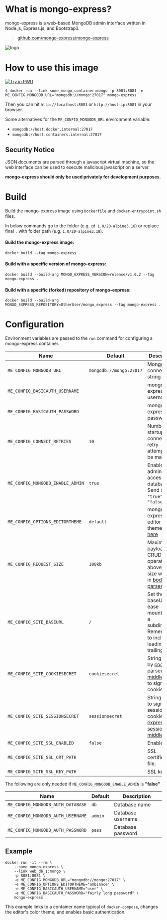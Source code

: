 # What is mongo-express?

mongo-express is a web-based MongoDB admin interface written in Node.js, Express.js, and Bootstrap3.

> [github.com/mongo-express/mongo-express](https://github.com/mongo-express/mongo-express)

![logo](https://raw.githubusercontent.com/mongo-express/mongo-express-docker/master/logo.png)

# How to use this image

[![Try in PWD](https://raw.githubusercontent.com/play-with-docker/stacks/master/assets/images/button.png)](https://labs.play-with-docker.com/?stack=https://raw.githubusercontent.com/mongo-express/mongo-express-docker/master/docker-compose.yml)

```console
$ docker run --link some_mongo_container:mongo -p 8081:8081 -e ME_CONFIG_MONGODB_URL="mongodb://mongo:27017" mongo-express
```

Then you can hit `http://localhost:8081` or `http://host-ip:8081` in your browser.

Some alternatives for the `ME_CONFIG_MONGODB_URL` environment variable:
- `mongodb://host.docker.internal:27017`
- `mongodb://host.containers.internal:27017`

## Security Notice

JSON documents are parsed through a javascript virtual machine, so the web interface can be used to execute malicious javascript on a server.

**mongo-express should only be used privately for development purposes.**

# Build
Build the mongo-express image using `Dockerfile` and `docker-entrypoint.sh` files.

In below commands go to the folder (e.g. `cd 1.0/20-alpine3.18`) or replace final `.` with folder path (e.g. `1.0/20-alpine3.18`).

#### Build the mongo-express image:
```console
docker build --tag mongo-express .
```

#### Build with a specific version of mongo-express:
```console
docker build --build-arg MONGO_EXPRESS_VERSION=release/v1.0.2 --tag mongo-express .
```

#### Build with a specific (forked) repository of mongo-express:
```console
docker build --build-arg MONGO_EXPRESS_REPOSITORY=OtherUser/mongo_express --tag mongo-express .
```

# Configuration

Environment variables are passed to the `run` command for configuring a mongo-express container.

Name | Default | Description
| - | - | -
`ME_CONFIG_MONGODB_URL` | `mongodb://mongo:27017` | MongoDB connection string
`ME_CONFIG_BASICAUTH_USERNAME` | | mongo-express web username
`ME_CONFIG_BASICAUTH_PASSWORD` | | mongo-express web password
`ME_CONFIG_CONNECT_RETRIES` | `10` | Number of startup connection retry attempts to be made
`ME_CONFIG_MONGODB_ENABLE_ADMIN` | `true` | Enable admin access to all databases. Send strings: `"true"` or `"false"`
`ME_CONFIG_OPTIONS_EDITORTHEME` | `default` | mongo-express editor color theme, [more here](http://codemirror.net/demo/theme.html)
`ME_CONFIG_REQUEST_SIZE` | `100kb` | Maximum payload size. CRUD operations above this size will fail in [body-parser](https://www.npmjs.com/package/body-parser).
`ME_CONFIG_SITE_BASEURL` | `/` | Set the baseUrl to ease mounting at a subdirectory. Remember to include a leading and trailing slash.
`ME_CONFIG_SITE_COOKIESECRET` | `cookiesecret` | String used by [cookie-parser middleware](https://www.npmjs.com/package/cookie-parser) to sign cookies.
`ME_CONFIG_SITE_SESSIONSECRET` | `sessionsecret` | String used to sign the session ID cookie by [express-session middleware](https://www.npmjs.com/package/express-session).
`ME_CONFIG_SITE_SSL_ENABLED` | `false` | Enable SSL.
`ME_CONFIG_SITE_SSL_CRT_PATH` | | SSL certificate file.
`ME_CONFIG_SITE_SSL_KEY_PATH` | | SSL key file.


The following are only needed if `ME_CONFIG_MONGODB_ENABLE_ADMIN` is **"false"**

Name | Default | Description
| - | - | -
`ME_CONFIG_MONGODB_AUTH_DATABASE` | `db` | Database name
`ME_CONFIG_MONGODB_AUTH_USERNAME` | `admin` | Database username
`ME_CONFIG_MONGODB_AUTH_PASSWORD` | `pass` | Database password

## Example

	docker run -it --rm \
		--name mongo-express \
		--link web_db_1:mongo \
		-p 8081:8081 \
		-e ME_CONFIG_MONGODB_URL="mongodb://mongo:27017" \
		-e ME_CONFIG_OPTIONS_EDITORTHEME="ambiance" \
		-e ME_CONFIG_BASICAUTH_USERNAME="user" \
		-e ME_CONFIG_BASICAUTH_PASSWORD="fairly long password" \
		mongo-express

This example links to a container name typical of `docker-compose`, changes the editor's color theme, and enables basic authentication.
